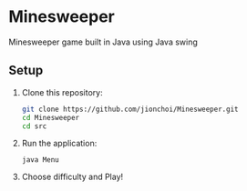 # Minesweeper
Minesweeper game built in Java using Java swing

## **Setup**
1. Clone this repository:
      ```bash
      git clone https://github.com/jionchoi/Minesweeper.git
      cd Minesweeper
      cd src
      ```
2. Run the application:
      ```
      java Menu
      ```
4. Choose difficulty and Play!
